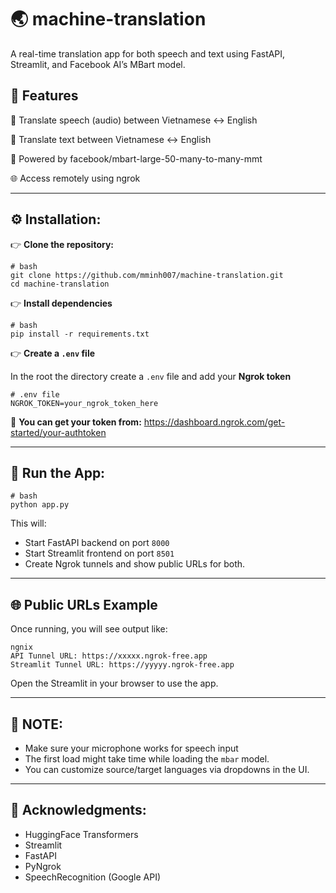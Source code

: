 # :earth_asia: machine-translation

A real-time translation app for both speech and text using FastAPI, Streamlit, and Facebook AI’s MBart model.

## :rocket: Features

:microphone: Translate speech (audio) between Vietnamese ↔ English

:memo: Translate text between Vietnamese ↔ English

:robot: Powered by facebook/mbart-large-50-many-to-many-mmt

:globe_with_meridians: Access remotely using ngrok

---

## :gear: Installation:

:point_right: **Clone the repository:**

```
# bash
git clone https://github.com/mminh007/machine-translation.git
cd machine-translation
```

:point_right: **Install dependencies**

```
# bash
pip install -r requirements.txt
```

:point_right: **Create a `.env` file**

In the root the directory create a `.env` file and add your **Ngrok token**

```
# .env file
NGROK_TOKEN=your_ngrok_token_here
```

:key: **You can get your token from:** https://dashboard.ngrok.com/get-started/your-authtoken

---

## :running: Run the App:

```
# bash
python app.py
```

This will:

- Start FastAPI backend on port `8000`
- Start Streamlit frontend on port `8501`
- Create Ngrok tunnels and show public URLs for both.

---

## :globe_with_meridians: Public URLs Example

Once running, you will see output like:

```
ngnix
API Tunnel URL: https://xxxxx.ngrok-free.app
Streamlit Tunnel URL: https://yyyyy.ngrok-free.app
```

Open the Streamlit in your browser to use the app.

---

## :hammer: NOTE:

- Make sure your microphone works for speech input
- The first load might take time while loading the `mbar` model.
- You can customize source/target languages via dropdowns in the UI.

---

## :raised_hands: Acknowledgments:

- HuggingFace Transformers
- Streamlit
- FastAPI
- PyNgrok
- SpeechRecognition (Google API)
